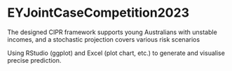 # EYJointCaseCompetition2023
The designed CIPR framework supports young Australians with unstable incomes, and a stochastic projection covers various risk scenarios

Using RStudio (ggplot) and Excel (plot chart, etc.) to generate and visualise precise prediction.
